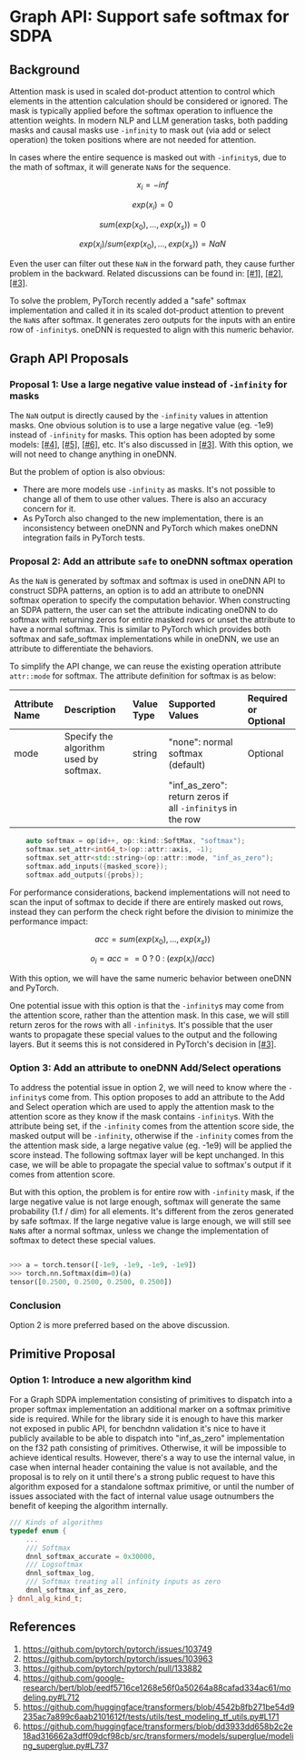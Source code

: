 # Graph API: Support safe softmax for SDPA

## Background

Attention mask is used in scaled dot-product attention to control which elements
in the attention calculation should be considered or ignored. The mask is
typically applied before the softmax operation to influence the attention
weights. In modern NLP and LLM generation tasks, both padding masks and causal
masks use `-infinity` to mask out (via add or select operation) the token
positions where are not needed for attention.

In cases where the entire sequence is masked out with `-infinity`s, due to the
math of softmax, it will generate `NaN`s for the sequence.

```math
x_i = -inf
```
```math
exp(x_i) = 0
```
```math
sum(exp(x_0), ..., exp(x_s)) = 0
```
```math
exp(x_i) / sum(exp(x_0), ..., exp(x_s)) = NaN
```

Even the user can filter out these `NaN` in the forward path, they cause further
problem in the backward. Related discussions can be found in: [[#1]][1],
[[#2]][2], [[#3]][3].

To solve the problem, PyTorch recently added a "safe" softmax implementation and
called it in its scaled dot-product attention to prevent the `NaN`s after
softmax. It generates zero outputs for the inputs with an entire row of
`-infinity`s. oneDNN is requested to align with this numeric behavior.

## Graph API Proposals

### Proposal 1: Use a large negative value instead of `-infinity` for masks

The `NaN` output is directly caused by the `-infinity` values in attention
masks. One obvious solution is to use a large negative value (eg. -1e9) instead
of `-infinity` for masks. This option has been adopted by some models:
[[#4]][4], [[#5]][5], [[#6]][6], etc. It's also discussed in [[#3]][3]. With
this option, we will not need to change anything in oneDNN.

But the problem of option is also obvious:
- There are more models use `-infinity` as masks. It's not possible to change
  all of them to use other values. There is also an accuracy concern for it.
- As PyTorch also changed to the new implementation, there is an inconsistency
  between oneDNN and PyTorch which makes oneDNN integration fails in PyTorch
  tests.

### Proposal 2: Add an attribute `safe` to oneDNN softmax operation

As the `NaN` is generated by softmax and softmax is used in oneDNN API to
construct SDPA patterns, an option is to add an attribute to oneDNN softmax
operation to specify the computation behavior. When constructing an SDPA
pattern, the user can set the attribute indicating oneDNN to do softmax with
returning zeros for entire masked rows or unset the attribute to have a normal
softmax. This is similar to PyTorch which provides both softmax and safe_softmax
implementations while in oneDNN, we use an attribute to differentiate the
behaviors.

To simplify the API change, we can reuse the existing operation attribute
`attr::mode` for softmax. The attribute definition for softmax is as below:

| Attribute Name   | Description                            | Value Type | Supported Values                                           | Required or Optional |
|:-----------------|:---------------------------------------|:-----------|:-----------------------------------------------------------|:---------------------|
| mode             | Specify the algorithm used by softmax. | string     | "none": normal softmax (default)                           | Optional             |
|                  |                                        |            | "inf_as_zero": return zeros if all `-infinity`s in the row |                      |

```c++
    auto softmax = op(id++, op::kind::SoftMax, "softmax");
    softmax.set_attr<int64_t>(op::attr::axis, -1);
    softmax.set_attr<std::string>(op::attr::mode, "inf_as_zero");
    softmax.add_inputs({masked_score});
    softmax.add_outputs({probs});
```

For performance considerations, backend implementations will not need to scan
the input of softmax to decide if there are entirely masked out rows, instead
they can perform the check right before the division to minimize the performance
impact:

```math
acc = sum(exp(x_0), ..., exp(x_s))
```
```math
o_i = acc == 0 \; ? \; 0 \; : \; (exp(x_i) / acc)
```

With this option, we will have the same numeric behavior between oneDNN and
PyTorch.

One potential issue with this option is that the `-infinity`s may come from the
attention score, rather than the attention mask. In this case, we will still
return zeros for the rows with all `-infinity`s. It's possible that the user
wants to propagate these special values to the output and the following layers.
But it seems this is not considered in PyTorch's decision in [[#3]][3].

### Option 3: Add an attribute to oneDNN Add/Select operations

To address the potential issue in option 2, we will need to know where the
`-infinity`s come from. This option proposes to add an attribute to the Add and
Select operation which are used to apply the attention mask to the attention
score as they know if the mask contains `-infinity`s. With the attribute being
set, if the `-infinity` comes from the attention score side, the masked output
will be `-infinity`, otherwise if the `-infinity` comes from the the attention
mask side, a large negative value (eg. -1e9) will be applied the score instead.
The following softmax layer will be kept unchanged. In this case, we will be
able to propagate the special value to softmax's output if it comes from
attention score.

But with this option, the problem is for entire row with `-infinity` mask, if
the large negative value is not large enough, softmax will generate the same
probability (1.f / dim) for all elements. It's different from the zeros
generated by safe softmax. If the large negative value is large enough, we will
still see `NaN`s after a normal softmax, unless we change the implementation of
softmax to detect these special values.

```python

>>> a = torch.tensor([-1e9, -1e9, -1e9, -1e9])
>>> torch.nn.Softmax(dim=0)(a)
tensor([0.2500, 0.2500, 0.2500, 0.2500])

```

### Conclusion

Option 2 is more preferred based on the above discussion.

## Primitive Proposal

### Option 1: Introduce a new algorithm kind

For a Graph SDPA implementation consisting of primitives to dispatch into a
proper softmax implementation an additional marker on a softmax primitive side
is required. While for the library side it is enough to have this marker not
exposed in public API, for benchdnn validation it's nice to have it publicly
available to be able to dispatch into "inf_as_zero" implementation on
the f32 path consisting of primitives. Otherwise, it will be impossible to
achieve identical results. However, there's a way to use the internal value, in
case when internal header containing the value is not available, and the
proposal is to rely on it until there's a strong public request to have this
algorithm exposed for a standalone softmax primitive, or until the number of
issues associated with the fact of internal value usage outnumbers the benefit
of keeping the algorithm internally.

```c++
/// Kinds of algorithms
typedef enum {
    ...
    /// Softmax
    dnnl_softmax_accurate = 0x30000,
    /// Logsoftmax
    dnnl_softmax_log,
    /// Softmax treating all infinity inputs as zero
    dnnl_softmax_inf_as_zero,
} dnnl_alg_kind_t;
```

## References

1. https://github.com/pytorch/pytorch/issues/103749
2. https://github.com/pytorch/pytorch/issues/103963
3. https://github.com/pytorch/pytorch/pull/133882
4. https://github.com/google-research/bert/blob/eedf5716ce1268e56f0a50264a88cafad334ac61/modeling.py#L712
5. https://github.com/huggingface/transformers/blob/4542b8fb271be54d9235ac7a899c6aab2101612f/tests/utils/test_modeling_tf_utils.py#L171
6. https://github.com/huggingface/transformers/blob/dd3933dd658b2c2e18ad316662a3dff09dcf98cb/src/transformers/models/superglue/modeling_superglue.py#L737

[1]: https://github.com/pytorch/pytorch/issues/103749
[2]: https://github.com/pytorch/pytorch/issues/103963
[3]: https://github.com/pytorch/pytorch/pull/133882
[4]: https://github.com/google-research/bert/blob/eedf5716ce1268e56f0a50264a88cafad334ac61/modeling.py#L712
[5]: https://github.com/huggingface/transformers/blob/4542b8fb271be54d9235ac7a899c6aab2101612f/tests/utils/test_modeling_tf_utils.py#L171
[6]: https://github.com/huggingface/transformers/blob/dd3933dd658b2c2e18ad316662a3dff09dcf98cb/src/transformers/models/superglue/modeling_superglue.py#L737
